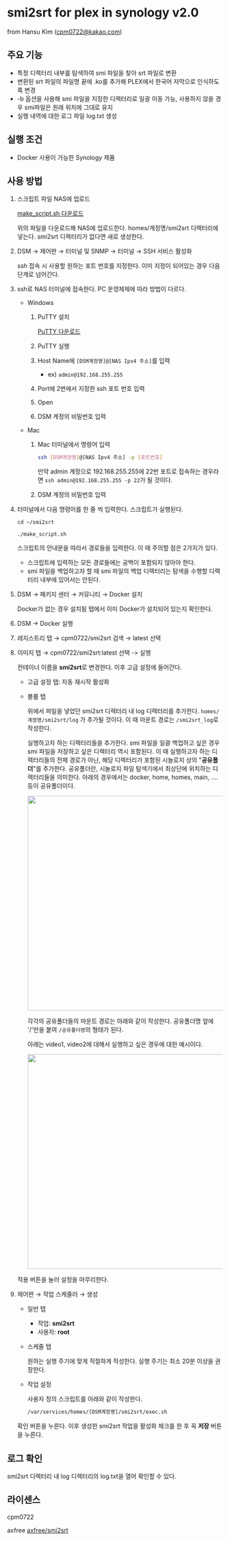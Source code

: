 # smi2srt for plex in synology v2.0

from Hansu Kim (cpm0722@kakao.com)

## 주요 기능
- 특정 디렉터리 내부를 탐색하여 smi 파일을 찾아 srt 파일로 변환
- 변환된 srt 파일의 파일명 끝에 .ko를 추가해 PLEX에서 한국어 자막으로 인식하도록 변경
- -b 옵션을 사용해 smi 파일을 지정한 디렉터리로 일괄 이동 가능, 사용하지 않을 경우 smi파일은 원래 위치에 그대로 유지
- 실행 내역에 대한 로그 파일 log.txt 생성

## 실행 조건
- Docker 사용이 가능한 Synology 제품

## 사용 방법
1. 스크립트 파일 NAS에 업로드

    [make_script.sh 다운로드](https://github.com/cpm0722/smi2srt/raw/main/make_script.sh)

    위의 파일을 다운로드해 NAS에 업로드한다. homes/계정명/smi2srt 디렉터리에 넣는다. smi2srt 디렉터리가 없다면 새로 생성한다.

2. DSM → 제어판 → 터미널 및 SNMP → 터미널 → SSH 서비스 활성화

    ssh 접속 시 사용할 원하는 포트 번호를 지정한다. 이미 지정이 되어있는 경우 다음 단계로 넘어간다.

3. ssh로 NAS 터미널에 접속한다. PC 운영체제에 따라 방법이 다르다.
    - Windows
        1. PuTTY 설치

            [PuTTY 다운로드](https://www.chiark.greenend.org.uk/~sgtatham/putty/latest.html)

        2. PuTTY 실행
        3. Host Name에 `[DSM계정명]@[NAS Ipv4 주소]`를 입력
            - ex) `admin@192.168.255.255`
        4. Port에 2번에서 지정한 ssh 포트 번호 입력
        5. Open
        6. DSM 계정의 비밀번호 입력

    - Mac
        1. Mac 터미널에서 명령어 입력

            ```bash
            ssh [DSM계정명]@[NAS Ipv4 주소] -p [포트번호]
            ```

            만약 admin 계정으로 192.168.255.255에 22번 포트로 접속하는 경우라면 `ssh admin@192.168.255.255 -p 22`가 될 것이다.

        2. DSM 계정의 비밀번호 입력


4. 터미널에서 다음 명령어를 한 줄 씩 입력한다. 스크립트가 실행된다.

    ```
    cd ~/smi2srt

    ./make_script.sh
    ```

    스크립트의 안내문을 따라서 경로들을 입력한다. 이 때 주의할 점은 2가지가 있다.

    - 스크립트에 입력하는 모든 경로들에는 공백이 포함되지 않아야 한다.
    - smi 파일을 백업하고자 할 때 smi 파일의 백업 디렉터리는 탐색을 수행할 디렉터리 내부에 있어서는 안된다.
5. DSM → 패키지 센터 → 커뮤니티 → Docker 설치

    Docker가 없는 경우 설치됨 탭에서 이미 Docker가 설치되어 있는지 확인한다.
6. DSM → Docker 실행
7. 레지스트리 탭 → cpm0722/smi2srt 검색 → latest 선택
8. 이미지 탭 → cpm0722/smi2srt:latest 선택 -> 실행

    컨테이너 이름을 **smi2srt**로 변경한다. 이후 고급 설정에 들어간다.

    - 고급 설정 탭: 자동 재시작 활성화
    - 볼륨 탭

        위에서 파일을 넣었던 smi2srt 디렉터리 내 log 디렉터리를 추가한다. `homes/계정명/smi2srt/log` 가 추가될 것이다. 이 때 마운트 경로는 `/smi2srt_log`로 작성한다.

        실행하고자 하는 디렉터리들을 추가한다. smi 파일을 일괄 백업하고 싶은 경우 smi 파일을 저장하고 싶은 디렉터리 역시 포함된다. 이 때 실행하고자 하는 디렉터리들의 전체 경로가 아닌, 해당 디렉터리가 포함된 시놀로지 상의 "**공유폴더**"를 추가한다. 공유폴더란, 시놀로지 파일 탐색기에서 최상단에 위치하는 디렉터리들을 의미한다. 아래의 경우에서는 docker, home, homes, main, .... 등이 공유폴더이다.

        <img src="https://user-images.githubusercontent.com/18459502/104104561-3df29680-52ec-11eb-91a5-014724c26dca.jpg" height="500">

        각각의 공유폴더들의 마운트 경로는 아래와 같이 작성한다. 공유폴더명 앞에 '/'만을 붙여 `/공유폴더명`의 형태가 된다.

        아래는 video1, video2에 대해서 실행하고 싶은 경우에 대한 예시이다.

        <img src="https://user-images.githubusercontent.com/18459502/104104565-434fe100-52ec-11eb-9b7b-de0ff7ca6d4f.jpg" height="500">

    적용 버튼을 눌러 설정을 마무리한다.

9. 제어판 → 작업 스케줄러 → 생성
    - 일반 탭
        - 작업: **smi2srt**
        - 사용자: **root**
    - 스케줄 탭

        원하는 실행 주기에 맞게 적절하게 작성한다. 실행 주기는 최소 20분 이상을 권장한다.

    - 작업 설정

        사용자 정의 스크립트를 아래와 같이 작성한다.

        ```bash
        /var/services/homes/[DSM계정명]/smi2srt/exec.sh
        ```

    확인 버튼을 누른다. 이후 생성한 smi2srt 작업을 활성화 체크를 한 후 꼭 **저장** 버튼을 누른다.

## 로그 확인

smi2srt 디렉터리 내 log 디렉터리의 log.txt을 열어 확인할 수 있다.

## 라이센스
    
cpm0722

axfree [axfree/smi2srt](https://github.com/axfree/smi2srt)
